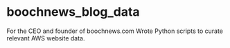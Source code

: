 # boochnews_blog_data

For the CEO and founder of boochnews.com
Wrote Python scripts to curate relevant AWS website data.
